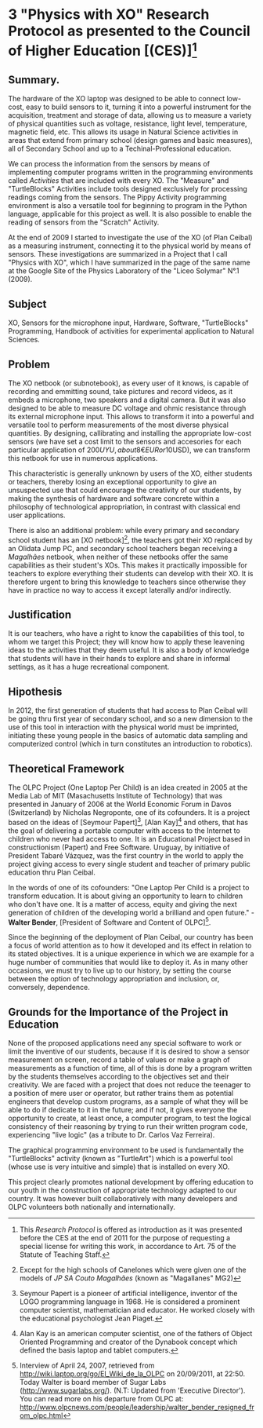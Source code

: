# 3 "Physics with XO" Research Protocol as presented to the Council of Higher Education [(CES)][^1]

[^1]: This *Research Protocol* is offered as introduction as it was presented before the CES at the end of 2011 for the purpose of requesting a special license for writing this work, in accordance to Art. 75 of the Statute of Teaching Staff.

## Summary.

The hardware of the XO laptop was designed to be able to connect low-cost, easy to build sensors to it, turning it into a powerful instrument for the acquisition, treatment and storage of data, allowing us to measure a variety of physical quantities such as voltage, resistance, light level, temperature, magnetic field, etc. This allows its usage in Natural Science activities in areas that extend from primary school (design games and basic measures), all of Secondary School and up to a Techinal-Professional education.

We can process the information from the sensors by means of implementing computer programs written in the programming environments called *Activities* that are included with every XO. The "Measure" and "TurtleBlocks" Activities include tools designed exclusively for processing readings coming from the sensors. The Pippy Activity programming environment is also a versatile tool for beginning to program in the Python language, applicable for this project as well. It is also possible to enable the reading of sensors from the "Scratch" Activity.

At the end of 2009 I started to investigate the use of the XO (of Plan Ceibal) as a measuring instrument, connecting it to the physical world by means of sensors. These investigations are summarized in a Project that I call "Physics with XO", which I have summarized in the page of the same name at the Google Site of the Physics Laboratory of the "Liceo Solymar" N°.1 (2009).

## Subject

XO, Sensors for the microphone input, Hardware, Software, "TurtleBlocks" Programming, Handbook of activities for experimental application to Natural Sciences.

## Problem

The XO netbook (or subnotebook), as every user of it knows, is capable of recording and emmitting sound, take pictures and record videos, as it embeds a microphone, two speakers and a digital camera. But it was also designed to be able to measure DC voltage and ohmic resistance through its external microphone input. This allows to transform it into a powerful and versatile tool to perform measurements of the most diverse physical quantities. By designing, callibrating and installing the appropriate low-cost sensors (we have set a cost limit to the sensors and accesories for each particular application of 200$UYU, about 8€EUR or 10$USD), we can transform this netbook for use in numerous applications.

This characteristic is generally unknown by users of the XO, either students or teachers, thereby losing an exceptional opportunity to give an unsuspected use that could encourage the creativity of our students, by making the synthesis of hardware and software concrete within a philosophy of technological appropriation, in contrast with classical end user applications.

There is also an additional problem: while every primary and secondary school student has an [XO netbook][^2], the teachers got their XO replaced by an Olidata Jump PC, and secondary school teachers began receiving a *Magalhães* netbook, when neither of these netbooks offer the same capabilities as their student's XOs. This makes it practically impossible for teachers to explore everything their students can develop with their XO. It is therefore urgent to bring this knowledge to teachers since otherwise they have in practice no way to access it except laterally and/or indirectly.

[^2]: Except for the high schools of Canelones which were given one of the models of *JP SA Couto Magalhães* (known as "Magallanes" MG2)

## Justification

It is our teachers, who have a right to know the capabilities of this tool, to whom we target this Project; they will know how to apply these leavening ideas to the activities that they deem useful. It is also a body of knowledge that students will have in their hands to explore and share in informal settings, as it has a huge recreational component.

## Hipothesis

In 2012, the first generation of students that had access to Plan Ceibal will be going thru first year of secondary school, and so a new dimension to the use of this tool in interaction with the physical world must be imprinted, initiating these young people in the basics of automatic data sampling and computerized control (which in turn constitutes an introduction to robotics).

## Theoretical Framework

The OLPC Project (One Laptop Per Child) is an idea created in 2005 at the Media Lab of MIT (Masachusetts Institute of Technology) that was presented in January of 2006 at the World Economic Forum in Davos (Switzerland) by Nicholas Negroponte, one of its cofounders. It is a project based on the ideas of [Seymour Papert][^3], [Alan Kay][^4] and others, that has the goal of delivering a portable computer with access to the Internet to children who never had access to one. It is an Educational Project based in constructionism (Papert) and Free Software. Uruguay, by initiative of President Tabaré Vázquez, was the first country in the world to apply the project giving access to every single student and teacher of primary public education thru Plan Ceibal.

In the words of one of its cofounders: "One Laptop Per Child is a project to transform education. It is about giving an opportunity to learn to children who don't have one. It is a matter of access, equity and giving the next generation of children of the developing world a brilliand and open future." - **Walter Bender**, [President of Software and Content of OLPC][^5].

Since the beginning of the deployment of Plan Ceibal, our country has been a focus of world attention as to how it developed and its effect in relation to its stated objectives. It is a unique experience in which we are example for a huge number of communities that would like to deploy it. As in many other occasions, we must try to live up to our history, by setting the course between the option of technology appropriation and inclusion, or, conversely, dependence.

## Grounds for the Importance of the Project in Education

None of the proposed applications need any special software to work or limit the inventive of our students, because if it is desired to show a sensor measurement on screen, record a table of values or make a graph of measurements as a function of time, all of this is done by a program written by the students themselves according to the objectives set and their creativity. We are faced with a project that does not reduce the teenager to a position of mere user or operator, but rather trains them as potential engineers that develop custom programs, as a sample of what they will be able to do if dedicate to it in the future; and if not, it gives everyone the opportunity to create, at least once, a computer program, to test the logical consistency of their reasoning by trying to run their written program code, experiencing "live logic" (as a tribute to Dr. Carlos Vaz Ferreira).

The graphical programming environment to be used is fundamentally the "TurtleBlocks" activity (known as "TurtleArt") which is a powerful tool (whose use is very intuitive and simple) that is installed on every XO.

This project clearly promotes national development by offering education to our youth in the construction of appropriate technology adapted to our country. It was however built collaboratively with many developers and OLPC volunteers both nationally and internationally.

[^3]: Seymour Papert is a pioneer of artificial intelligence, inventor of the LOGO programming language in 1968. He is considered a prominent computer scientist, mathematician and educator. He worked closely with the educational psychologist Jean Piaget.
[^4]: Alan Kay is an american computer scientist, one of the fathers of Object Oriented Programming and creator of the Dynabook concept which defined the basis laptop and tablet computers.
[^5]:  Interview of April 24, 2007, retrieved from http://wiki.laptop.org/go/El_Wiki_de_la_OLPC on
20/09/2011, at 22:50. Today Walter is board member of Sugar Labs (http://www.sugarlabs.org/). (N.T: Updated from 'Executive Director').
You can read more on his departure from OLPC at:
http://www.olpcnews.com/people/leadership/walter_bender_resigned_from_olpc.html

